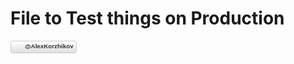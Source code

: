 # File to Test things on Production

<!-- This mimics the official tweet buttons that Twitter provides, without using JavaScript. This is useful for certain web applications, and for emails. See https://twitter.com/about/resources/buttons -->

<style type="text/css">
.tweetbutton {
  inherit: none;
  height: 16px;
  display: inline-block;
  border-radius: 3px;
  -moz-border-radius: 3px;
  -webkit-border-radius: 3px;
  /* gradient background -- thanks http://ie.microsoft.com/testdrive/graphics/cssgradientbackgroundmaker/ */
background: url('https://si0.twimg.com/images/dev/cms/intents/bird/bird_blue/bird_16_blue.png') no-repeat 2px 1px, -ms-linear-gradient(top, #FEFEFE 0%, #DFDFDF 100%);
background: url('https://si0.twimg.com/images/dev/cms/intents/bird/bird_blue/bird_16_blue.png') no-repeat 2px 1px, -moz-linear-gradient(top, #FEFEFE 0%, #DFDFDF 100%);
background: url('https://si0.twimg.com/images/dev/cms/intents/bird/bird_blue/bird_16_blue.png') no-repeat 2px 1px, -o-linear-gradient(top, #FEFEFE 0%, #DFDFDF 100%);
background: url('https://si0.twimg.com/images/dev/cms/intents/bird/bird_blue/bird_16_blue.png') no-repeat 2px 1px, -webkit-gradient(linear, left top, left bottom, color-stop(0, #FEFEFE), color-stop(1, #DFDFDF));
background: url('https://si0.twimg.com/images/dev/cms/intents/bird/bird_blue/bird_16_blue.png') no-repeat 2px 1px, -webkit-linear-gradient(top, #FEFEFE 0%, #DFDFDF 100%);

  border: 1px solid #cccccc;
  padding-left: 22px;
  padding-right: 4px;
  padding-top: 2px;
  
  font-weight: bold;
  font-size: 0.7em;
  font-family: Arial;
  
  color: #333333;
  text-decoration: none;
}

.tweetbutton:hover {
	background: url('https://si0.twimg.com/images/dev/cms/intents/bird/bird_blue/bird_16_blue.png') no-repeat 2px 1px, -ms-linear-gradient(top, #f7f7f7 0%, #d9d9d9 100%);
background: url('https://si0.twimg.com/images/dev/cms/intents/bird/bird_blue/bird_16_blue.png') no-repeat 2px 1px, -moz-linear-gradient(top, #f7f7f7 0%, #d9d9d9 100%);
background: url('https://si0.twimg.com/images/dev/cms/intents/bird/bird_blue/bird_16_blue.png') no-repeat 2px 1px, -o-linear-gradient(top, #f7f7f7 0%, #d9d9d9 100%);
background: url('https://si0.twimg.com/images/dev/cms/intents/bird/bird_blue/bird_16_blue.png') no-repeat 2px 1px, -webkit-gradient(linear, left top, left bottom, color-stop(0, #f7f7f7), color-stop(1, #d9d9d9));
background: url('https://si0.twimg.com/images/dev/cms/intents/bird/bird_blue/bird_16_blue.png') no-repeat 2px 1px, -webkit-linear-gradient(top, #f7f7f7 0%, #d9d9d9 100%);
}
</style>

<!-- Example -->
<a href="https://twitter.com/intent/tweet?screen_name=AlexKorzhikov" class="tweetbutton" title="Tweet to @AlexKorzhikov">@AlexKorzhikov</a>
